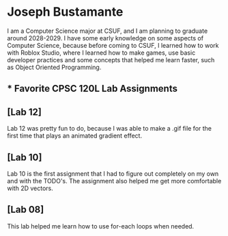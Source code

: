 
# Joseph Bustamante

I am a Computer Science major at CSUF, and I am planning to graduate around 2028-2029. 
I have some early knowledge on some aspects of Computer Science, because before coming to CSUF, I learned how to work with Roblox Studio, where I learned how to make games, use basic developer practices and some concepts that helped me learn faster, such as Object Oriented Programming.


## * Favorite CPSC 120L Lab Assignments

## [Lab 12] 

Lab 12 was pretty fun to do, because I was able to make a .gif file for the first time that plays an animated gradient effect.

## [Lab 10]

Lab 10 is the first assignment that I had to figure out completely on my own and with the TODO's. The assignment also helped me get more comfortable with 2D vectors.

## [Lab 08]

This lab helped me learn how to use for-each loops when needed.